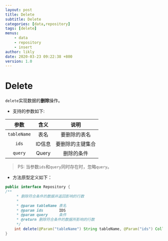 ```yaml
---
layout: post
title: Delete
subtitle: Delete
categories: [data,repository]
tags: [delete]
menus:
    - data
    - repository
    - insert
author: likly
date: 2020-03-23 09:22:38 +800
version: 1.0
---
```


# Delete
  
`delete`实现数据的**删除**操作。

* 支持的参数如下:

|    参数     |  含义  |                         说明                         |
| :---------: | :----: | :--------------------------------------------------: |
| `tableName` |  表名  |                     要删除的表名                     |
|   `ids`    |  ID信息  |                要删除的主键集合              |
| `query`  | Query |                        删除的条件                        |


> PS: 当参数`ids`和`query`同时存在时，忽略`query`。

* 方法原型定义如下：

```java
public interface Repository {
/**
     * 删除符合条件的数据并返回影响的行数
     *
     * @param tableName 表名
     * @param ids       IDS
     * @param query     条件
     * @return 删除符合条件的数据所影响的行数
     */
    int delete(@Param("tableName") String tableName, @Param("ids") Collection<ID> ids, @Param("query") Query query);
}
```